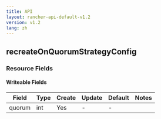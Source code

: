 ```yaml
---
title: API
layout: rancher-api-default-v1.2
version: v1.2
lang: zh
---
```


## recreateOnQuorumStrategyConfig



### Resource Fields

#### Writeable Fields

Field | Type | Create | Update | Default | Notes
---|---|---|---|---|---
quorum | int | Yes | - | - | 



<br>
